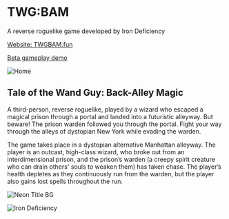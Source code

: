 # TWG:BAM
A reverse roguelike game developed by Iron Deficiency

[Website: TWGBAM.fun](https://TWGBAM.fun/)

[Beta gameplay demo](https://youtu.be/ru5PSzSK8vU)

![Home](https://user-images.githubusercontent.com/73323107/166728999-7f6767b2-8122-418f-a852-aae14976d0d4.png)


## Tale of the Wand Guy: Back-Alley Magic

A third-person, reverse roguelike, played by a wizard who escaped a magical prison through a portal and landed into a futuristic alleyway. But beware! The prison warden followed you through the portal. Fight your way through the alleys of dystopian New York while evading the warden.

The game takes place in a dystopian alternative Manhattan alleyway. The player is an outcast, high-class wizard, who broke out from an interdimensional prison, and the prison’s warden (a creepy spirit creature who can drain others' souls to weaken them) has taken chase. The player’s health depletes as they continuously run from the warden, but the player also gains lost spells throughout the run.

![Neon Title BG](https://user-images.githubusercontent.com/73323107/166729263-38fec325-95e9-46ce-b409-db73af2e4335.png)

![Iron Deficiency](https://user-images.githubusercontent.com/73323107/166729023-31ac5dcb-5ad3-45e5-ba26-a5eee2207e63.png)
